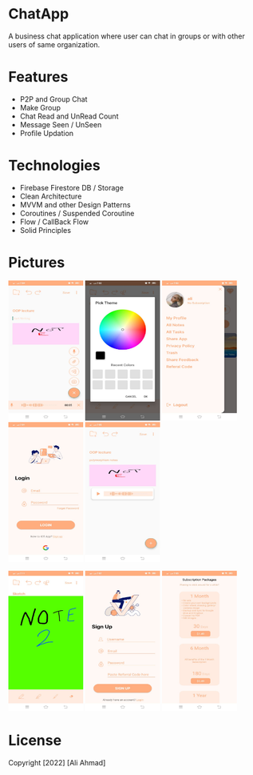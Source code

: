 # ChatApp

A business chat application where user can chat  in groups or with other users of same organization. 


# Features
- P2P and Group Chat
- Make Group
- Chat Read and UnRead Count
- Message Seen / UnSeen 
- Profile Updation


# Technologies
- Firebase Firestore DB / Storage
- Clean Architecture
- MVVM and other Design Patterns
- Coroutines / Suspended Coroutine
- Flow / CallBack Flow
- Solid Principles


# Pictures
<p float="left">
<img src="https://github.com/aliahmad3937/Noted/blob/master/asset/audioNote.jpeg" width="150" height="280">
<img src="https://github.com/aliahmad3937/Noted/blob/master/asset/colorPiker.jpeg" width="150" height="280">
<img src="https://github.com/aliahmad3937/Noted/blob/master/asset/drawer.jpeg" width="150" height="280">
<img src="https://github.com/aliahmad3937/Noted/blob/master/asset/login.jpeg" width="150" height="280">
<img src="https://github.com/aliahmad3937/Noted/blob/master/asset/note.jpeg" width="150" height="280">
</p>

<p float="left">
<img src="https://github.com/aliahmad3937/Noted/blob/master/asset/paint.jpeg" width="150" height="280">
<img src="https://github.com/aliahmad3937/Noted/blob/master/asset/signup.jpeg" width="150" height="280">
<img src="https://github.com/aliahmad3937/Noted/blob/master/asset/subscription.jpeg" width="150" height="280">

</p>




# License
Copyright [2022] [Ali Ahmad]
